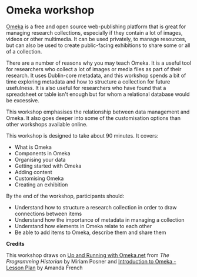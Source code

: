 # Omeka workshop

[Omeka](omeka.org) is a free and open source web-publishing platform that is great for managing research collections, especially if they contain a lot of images, videos or other multimedia. It can be used privately, to manage resources, but can also be used to create public-facing exhibitions to share some or all of a collection.

There are a number of reasons why you may teach Omeka. It is a useful tool for researchers who collect a lot of images or media files as part of their research. It uses Dublin-core metadata, and this workshop spends a bit of time exploring metadata and how to structure a collection for future usefulness. It is also useful for researchers who have found that a spreadsheet or table isn't enough but for whom a relational database would be excessive.

This workshop emphasises the relationship between data management and Omeka. It also goes deeper into some of the customisation options than other workshops available online.

This workshop is designed to take about 90 minutes. It covers:
* What is Omeka
* Components in Omeka
* Organising your data
* Getting started with Omeka
* Adding content
* Customising Omeka
* Creating an exhibition
 
By the end of the workshop, participants should:
* Understand how to structure a research collection in order to draw connections between items
* Understand how the importance of metadata in managing a collection
* Understand how elements in Omeka relate to each other
* Be able to add items to Omeka, describe them and share them

**Credits**

This workshop draws on [Up and Running with Omeka.net](http://programminghistorian.org/lessons/up-and-running-with-omeka) from *The Programming Historian* by Miriam Posner and [Introduction to Omeka - Lesson Plan](amandafrench.net/2013/11/12/introduction-to-omeka-lesson-plan) by Amanda French
